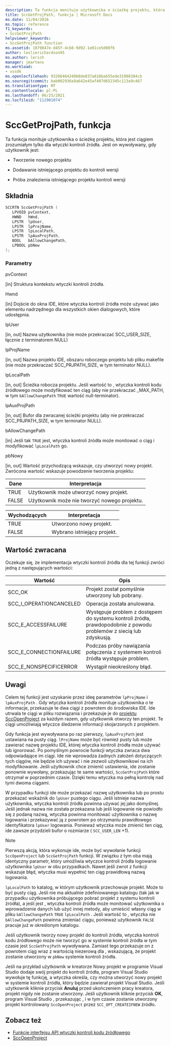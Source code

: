 ```yaml
---
description: Ta funkcja monituje użytkownika o ścieżkę projektu, która jest ciągiem zrozumiałym tylko dla wtyczki kontroli źródła.
title: SccGetProjPath, funkcja | Microsoft Docs
ms.date: 11/04/2016
ms.topic: reference
f1_keywords:
- SccGetProjPath
helpviewer_keywords:
- SccGetProjPath function
ms.assetid: 1079847e-d45f-4cb8-9d92-1e01ce5d08f6
author: leslierichardson95
ms.author: lerich
manager: jmartens
ms.workload:
- vssdk
ms.openlocfilehash: 93266464249b8de037a618bab55ede31988384cb
ms.sourcegitcommit: bab002936a9a642e45af407d652345c113a9c467
ms.translationtype: MT
ms.contentlocale: pl-PL
ms.lasthandoff: 06/25/2021
ms.locfileid: "112901074"
---
```

# <a name="sccgetprojpath-function"></a>SccGetProjPath, funkcja
Ta funkcja monituje użytkownika o ścieżkę projektu, która jest ciągiem zrozumiałym tylko dla wtyczki kontroli źródła. Jest on wywoływany, gdy użytkownik jest:

- Tworzenie nowego projektu

- Dodawanie istniejącego projektu do kontroli wersji

- Próba znalezienia istniejącego projektu kontroli wersji

## <a name="syntax"></a>Składnia

```cpp
SCCRTN SccGetProjPath (
   LPVOID pvContext,
   HWND   hWnd,
   LPSTR  lpUser,
   LPSTR  lpProjName,
   LPSTR  lpLocalPath,
   LPSTR  lpAuxProjPath,
   BOOL   bAllowChangePath,
   LPBOOL pbNew
);
```

### <a name="parameters"></a>Parametry
 pvContext

[in] Struktura kontekstu wtyczki kontroli źródła.

 Hwnd

[in] Dojście do okna IDE, które wtyczka kontroli źródła może używać jako elementu nadrzędnego dla wszystkich okien dialogowych, które udostępnia.

 lpUser

[in, out] Nazwa użytkownika (nie może przekraczać SCC_USER_SIZE, łącznie z terminatorem NULL)

 lpProjName

[in, out] Nazwa projektu IDE, obszaru roboczego projektu lub pliku makefile (nie może przekraczać SCC_PRJPATH_SIZE, w tym terminator NULL).

 lpLocalPath

[in, out] Ścieżka robocza projektu. Jeśli wartość to , wtyczka kontroli kodu źródłowego może modyfikować ten ciąg (aby nie przekraczać _MAX_PATH, w tym `bAllowChangePath` `TRUE` wartość null-terminator).

 lpAuxProjPath

[in, out] Bufor dla zwracanej ścieżki projektu (aby nie przekraczać SCC_PRJPATH_SIZE, w tym terminator NULL).

 bAllowChangePath

[in] Jeśli tak `TRUE` jest, wtyczka kontroli źródła może monitować o ciąg i modyfikować `lpLocalPath` go.

 pbNowy

[in, out] Wartość przychodzącą wskazuje, czy utworzyć nowy projekt. Zwrócona wartość wskazuje powodzenie tworzenia projektu:

|Dane|Interpretacja|
|--------------|--------------------|
|TRUE|Użytkownik może utworzyć nowy projekt.|
|FALSE|Użytkownik może nie tworzyć nowego projektu.|

|Wychodzących|Interpretacja|
|--------------|--------------------|
|TRUE|Utworzono nowy projekt.|
|FALSE|Wybrano istniejący projekt.|

## <a name="return-value"></a>Wartość zwracana
 Oczekuje się, że implementacja wtyczki kontroli źródła dla tej funkcji zwróci jedną z następujących wartości:

|Wartość|Opis|
|-----------|-----------------|
|SCC_OK|Projekt został pomyślnie utworzony lub pobrany.|
|SCC_I_OPERATIONCANCELED|Operacja została anulowana.|
|SCC_E_ACCESSFAILURE|Występuje problem z dostępem do systemu kontroli źródła, prawdopodobnie z powodu problemów z siecią lub zdyskusją.|
|SCC_E_CONNECTIONFAILURE|Podczas próby nawiązania połączenia z systemem kontroli źródła występuje problem.|
|SCC_E_NONSPECIFICERROR|Wystąpił nieokreślony błąd.|

## <a name="remarks"></a>Uwagi
 Celem tej funkcji jest uzyskanie przez ideę parametrów `lpProjName` i `lpAuxProjPath` . Gdy wtyczka kontroli źródła monituje użytkownika o te informacje, przekazuje te dwa ciągi z powrotem do środowiska IDE. Ide utrwala te ciągi w pliku rozwiązania i przekazuje je do [projektu SccOpenProject](../extensibility/sccopenproject-function.md) za każdym razem, gdy użytkownik otworzy ten projekt. Te ciągi umożliwiają wtyczce śledzenie informacji skojarzonych z projektem.

 Gdy funkcja jest wywoływana po raz pierwszy, `lpAuxProjPath` jest ustawiana na pusty ciąg. `lProjName` może być również pusty lub może zawierać nazwę projektu IDE, której wtyczka kontroli źródła może używać lub ignorować. Po pomyślnym powrocie funkcji wtyczka zwraca dwa odpowiadające im ciągi. Ide nie wprowadza żadnych założeń dotyczących tych ciągów, nie będzie ich używać i nie zezwoli użytkownikowi na ich modyfikowanie. Jeśli użytkownik chce zmienić ustawienia, ide zostanie ponownie wywołany, przekazując te same wartości, `SccGetProjPath` które otrzymał w poprzednim czasie. Dzięki temu wtyczka ma pełną kontrolę nad tymi dwoma ciągami.

 W przypadku funkcji ide może przekazać nazwę użytkownika lub po prostu przekazać wskaźnik do `lpUser` pustego ciągu. Jeśli istnieje nazwa użytkownika, wtyczka kontroli źródła powinna używać jej jako domyślnej. Jeśli jednak nazwa nie została przekazana lub jeśli logowanie nie powiodło się z podaną nazwą, wtyczka powinna monitować użytkownika o nazwę logowania i przekazywać ją z powrotem po otrzymaniu prawidłowego identyfikatora `lpUser` logowania. Ponieważ wtyczka może zmienić ten ciąg, ide zawsze przydzieli bufor o rozmiarze ( `SCC_USER_LEN` +1).

> [!NOTE]
> Pierwszą akcją, która wykonuje ide, może być wywołanie funkcji `SccOpenProject` lub `SccGetProjPath` funkcji. W związku z tym oba mają identyczny parametr, który umożliwia wtyczce kontroli źródła logowanie użytkownika `lpUser` w obu przypadkach. Nawet jeśli zwrot z funkcji wskazuje błąd, wtyczka musi wypełnić ten ciąg prawidłową nazwą logowania.

 `lpLocalPath` to katalog, w którym użytkownik przechowuje projekt. Może to być pusty ciąg. Jeśli nie ma aktualnie zdefiniowanego katalogu (tak jak w przypadku użytkownika próbującego pobrać projekt z systemu kontroli źródła), a jeśli jest , wtyczka kontroli źródła może monitować użytkownika o wprowadzenie danych lub użyć innej metody, aby umieścić własny ciąg w pliku `bAllowChangePath` `TRUE` `lpLocalPath` . Jeśli wartość to , wtyczka nie `bAllowChangePath` powinna zmieniać ciągu, ponieważ użytkownik `FALSE` pracuje już w określonym katalogu.

 Jeśli użytkownik tworzy nowy projekt do kontroli źródła, wtyczka kontroli kodu źródłowego może nie tworzyć go w systemie kontroli źródła w tym czasie jest `SccGetProjPath` wywoływana. Zamiast tego przekazuje on z powrotem ciąg wraz z wartością niezerową dla , wskazującą, że projekt zostanie utworzony w `pbNew` systemie kontroli źródła.

 Jeśli na przykład użytkownik  w kreatorze Nowy projekt w programie Visual Studio dodaje swój projekt do kontroli źródła, program Visual Studio wywołuje tę funkcję, a wtyczka określa, czy można utworzyć nowy projekt w systemie kontroli źródła, który będzie zawierał projekt Visual Studio. Jeśli użytkownik kliknie przycisk **Anuluj** przed ukończeniem pracy kreatora, projekt nigdy nie zostanie utworzony. Jeśli użytkownik kliknie przycisk **OK**, program Visual Studio , przekazując , i w tym czasie zostanie utworzony projekt kontrolowany `SccOpenProject` przez `SCC_OPT_CREATEIFNEW` źródło.

## <a name="see-also"></a>Zobacz też
- [Funkcje interfejsu API wtyczki kontroli kodu źródłowego](../extensibility/source-control-plug-in-api-functions.md)
- [SccOpenProject](../extensibility/sccopenproject-function.md)
